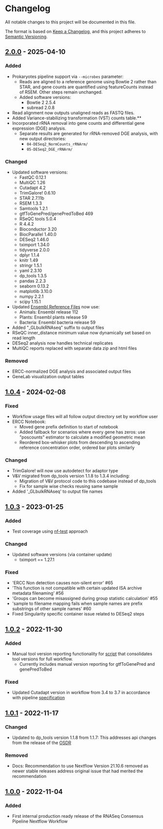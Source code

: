 # Changelog

All notable changes to this project will be documented in this file.

The format is based on [Keep a Changelog](https://keepachangelog.com/en/1.0.0/),
and this project adheres to [Semantic Versioning](https://semver.org/spec/v2.0.0.html).

## [2.0.0](https://github.com/nasa/GeneLab_Data_Processing/tree/NF_RCP_2.0.0/RNAseq/Workflow_Documentation/NF_RCP) - 2025-04-10

### Added

- Prokaryotes pipeline support via `--microbes` parameter:  
  - Reads are aligned to a reference genome using Bowtie 2 rather than STAR, and gene counts are quantified using featureCounts instead of RSEM. Other steps remain unchanged.  
  - Added software versions:  
    - Bowtie 2 2.5.4  
    - subread 2.0.8  
- Read alignment now outputs unaligned reads as FASTQ files.  
- Added Variance-stabilizing transformation (VST) counts table.**  
- Incorporated rRNA removal into gene counts and differential gene expression (DGE) analysis.  
  - Separate results are generated for rRNA-removed DGE analysis, with new output directories:  
    - `04-DESeq2_NormCounts_rRNArm/`  
    - `05-DESeq2_DGE_rRNArm/`

### Changed

- Updated software versions:
  - FastQC 0.12.1
  - MultiQC 1.26
  - Cutadapt 4.2
  - TrimGalore! 0.6.10
  - STAR 2.7.11b
  - RSEM 1.3.3
  - Samtools 1.2.1
  - gtfToGenePred/genePredToBed 469
  - RSeQC tools 5.0.4
  - R 4.4.2
  - Bioconductor 3.20
  - BiocParallel 1.40.0
  - DESeq2 1.46.0
  - tximport 1.34.0
  - tidyverse 2.0.0
  - dplyr 1.1.4
  - knitr 1.49
  - stringr 1.5.1
  - yaml 2.3.10
  - dp_tools 1.3.5
  - pandas 2.2.3
  - seaborn 0.13.2
  - matplotlib 3.10.0
  - numpy 2.2.1
  - scipy 1.15.1
- Updated [Ensembl Reference Files](../../../GeneLab_Reference_Annotations/Pipeline_GL-DPPD-7110_Versions/GL-DPPD-7110-A/GL-DPPD-7110-A_annotations.csv) now use: 
  - Animals: Ensembl release 112
  - Plants: Ensembl plants release 59
  - Bacteria: Ensembl bacteria release 59
- Added "_GLbulkRNAseq" suffix to output files
- RSeQC inner_distance minimum value now dynamically set based on read length
- DESeq2 analysis now handles technical replicates
- MultiQC reports replaced with separate data zip and html files

### Removed

- ERCC-normalized DGE analysis and associated output files
- GeneLab visualization output tables


## [1.0.4](https://github.com/nasa/GeneLab_Data_Processing/tree/NF_RCP-F_1.0.4/RNAseq/Workflow_Documentation/NF_RCP-F) - 2024-02-08

### Fixed

- Workflow usage files will all follow output directory set by workflow user
- ERCC Notebook:
  - Moved gene prefix definition to start of notebook
  - Added fallback for scenarios where every gene has zeros: use "poscounts" estimator to calculate a modified geometric mean
  - Reordered box-whisker plots from descending to ascending reference concentration order, ordered bar plots similarly
  
### Changed

- TrimGalore! will now use autodetect for adaptor type
- V&V migrated from dp_tools version 1.1.8 to 1.3.4 including:
  - Migration of V&V protocol code to this codebase instead of dp_tools
  - Fix for sample wise checks reusing same sample
- Added '_GLbulkRNAseq' to output file names

## [1.0.3](https://github.com/nasa/GeneLab_Data_Processing/tree/NF_RCP-F_1.0.3/RNAseq/Workflow_Documentation/NF_RCP-F) - 2023-01-25

### Added

- Test coverage using [nf-test](https://github.com/askimed/nf-test) approach

### Changed

- Updated software versions (via container update)
  - tximport == 1.27.1

### Fixed

- 'ERCC Non detection causes non-silent error' #65
- 'This function is not compatible with certain updated ISA archive metadata filenaming' #56
- 'Groups can become misassigned during group statistic calculation' #55
- 'sample to filename mapping fails when sample names are prefix substrings of other sample names' #60
- Fixed Singularity specific container issue related to DESeq2 steps

## [1.0.2](https://github.com/nasa/GeneLab_Data_Processing/tree/NF_RCP-F_1.0.2/RNAseq/Workflow_Documentation/NF_RCP-F) - 2022-11-30

### Added

- Manual tool version reporting functionality for [script](https://github.com/nasa/GeneLab_Data_Processing/tree/NF_RCP-F_1.0.2/RNAseq/Workflow_Documentation/NF_RCP-F/workflow_code/bin/format_software_versions.py) that consolidates tool versions for full workflow.
  - Currently includes manual version reporting for gtfToGenePred and genePredToBed

### Fixed

- Updated Cutadapt version in workflow from 3.4 to 3.7 in accordance with pipeline [specification](https://github.com/nasa/GeneLab_Data_Processing/tree/NF_RCP-F_1.0.2/RNAseq/Pipeline_GL-DPPD-7101_Versions/GL-DPPD-7101-F.md)

## [1.0.1](https://github.com/nasa/GeneLab_Data_Processing/tree/NF_RCP-F_1.0.1/RNAseq/Workflow_Documentation/NF_RCP-F) - 2022-11-17

### Changed

- Updated to dp_tools version 1.1.8 from 1.1.7: This addresses api changes from the release of the [OSDR](https://osdr.nasa.gov/bio/)

### Removed

- Docs: Recommendation to use Nextflow Version 21.10.6 removed as newer stable releases address original issue that had merited the recommendation

## [1.0.0](https://github.com/nasa/GeneLab_Data_Processing/tree/NF_RCP-F_1.0.0/RNAseq/Workflow_Documentation/NF_RCP-F) - 2022-11-04

### Added

- First internal production ready release of the RNASeq Consensus Pipeline Nextflow Workflow
